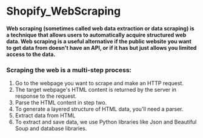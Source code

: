 # Shopify_WebScraping

#### Web scraping (sometimes called web data extraction or data scraping) is a technique that allows users to automatically acquire structured web data. Web scraping is a useful alternative if the public website you want to get data from doesn't have an API, or if it has but just allows you limited access to the data.

### Scraping the web is a multi-step process:

1. Go to the webpage you want to scrape and make an HTTP request.
2. The target webpage's HTML content is returned by the server in response to the request.
3. Parse the HTML content in step two.
4. To generate a layered structure of HTML data, you'll need a parser.
5. Extract data from HTML
6. To extract and save data, we use Python libraries like Json and Beautiful Soup and database libraries.
